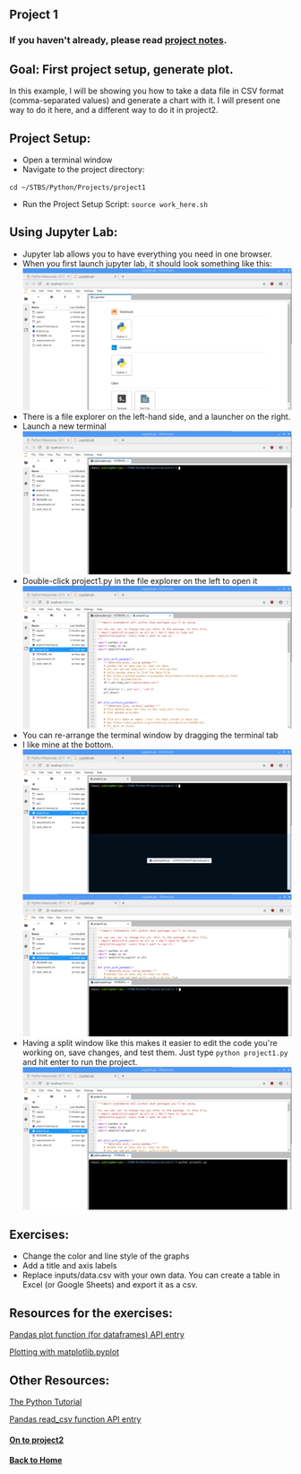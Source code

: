 ## Project 1

### If you haven't already, please read [project notes](../README.md).

## Goal: First project setup, generate plot.

In this example, I will be showing you how to take a data file in CSV format (comma-separated values) and generate a chart with it. I will present one way to do it here, and a different way to do it in project2.

## Project Setup:

- Open a terminal window
- Navigate to the project directory:

`cd ~/STBS/Python/Projects/project1`
- Run the Project Setup Script: `source work_here.sh`

## Using Jupyter Lab:

- Jupyter lab allows you to have everything you need in one browser.
- When you first launch jupyter lab, it should look something like this: ![jupyterlab start](../Pictures/jupyterlab_start.png)
- There is a file explorer on the left-hand side, and a launcher on the right.
- Launch a new terminal ![jupyterlab launcher](../Pictures/jupyterlab_terminal.png)
- Double-click project1.py in the file explorer on the left to open it ![open_project](../Pictures/jupyterlab_open_project1.py.png)
- You can re-arrange the terminal window by dragging the terminal tab
- I like mine at the bottom. ![jupyterlab_drag_tab](../Pictures/jupyterlab_drag_tab.png) ![jupyterlab_splitscreen](../Pictures/jupyterlab_splitscreen.png)
- Having a split window like this makes it easier to edit the code you're working on, save changes, and test them. Just type `python project1.py` and hit enter to run the project. ![jupyterlab_run_project](../Pictures/jupyterlab_run_project.png)

## Exercises:

- Change the color and line style of the graphs
- Add a title and axis labels
- Replace inputs/data.csv with your own data. You can create a table in Excel (or Google Sheets) and export it as a csv.

## Resources for the exercises:

[Pandas plot function (for dataframes) API entry](https://pandas.pydata.org/pandas-docs/stable/reference/api/pandas.DataFrame.plot.html?highlight=plot#pandas.DataFrame.plot)

[Plotting with matplotlib.pyplot](https://matplotlib.org/3.1.0/tutorials/introductory/pyplot.html)

## Other Resources:

[The Python Tutorial](https://docs.python.org/3/tutorial/introduction.html#using-python-as-a-calculator)

[Pandas read_csv function API entry](https://pandas.pydata.org/pandas-docs/stable/reference/api/pandas.read_csv.html)

#### [On to project2](../project2/README.md)

#### [Back to Home](https://skiptheboringstuff.com)
